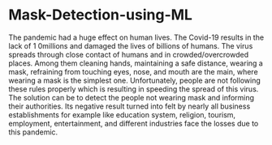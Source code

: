 # Mask-Detection-using-ML
The pandemic had a huge effect on human lives. The Covid-19 results in the lack of 1 0millions and damaged the lives of billions of humans. The virus spreads through close contact of humans and in crowded/overcrowded places. Among them cleaning hands, maintaining a safe distance, wearing a mask, refraining from touching eyes, nose, and mouth are the main, where wearing a mask is the simplest one. Unfortunately, people are not following these rules properly which is resulting in speeding the spread of this virus. The solution can be to detect the people not wearing mask and informing their authorities. Its negative result turned into felt by nearly all business establishments for example like education system, religion, tourism, employment, entertainment, and different industries face the losses due to this pandemic. 

